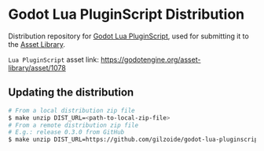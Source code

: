 # Godot Lua PluginScript Distribution
Distribution repository for [Godot Lua PluginScript](https://github.com/gilzoide/godot-lua-pluginscript),
used for submitting it to the [Asset Library](https://godotengine.org/asset-library/asset).

`Lua PluginScript` asset link: https://godotengine.org/asset-library/asset/1078


## Updating the distribution

```sh
# From a local distribution zip file
$ make unzip DIST_URL=<path-to-local-zip-file>
# From a remote distribution zip file
# E.g.: release 0.3.0 from GitHub
$ make unzip DIST_URL=https://github.com/gilzoide/godot-lua-pluginscript/releases/download/0.3.0/lua_pluginscript.zip
```
